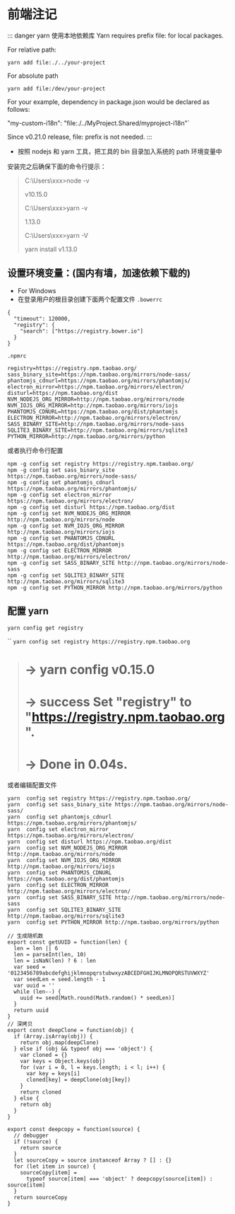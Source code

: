 # 前端注记

::: danger yarn 使用本地依赖库
Yarn requires prefix file: for local packages.

For relative path:

`yarn add file:./../your-project`

For absolute path

`yarn add file:/dev/your-project`

For your example, dependency in package.json would be declared as follows:

"my-custom-i18n": "file:./../MyProject.Shared/myproject-i18n"`

Since v0.21.0 release, file: prefix is not needed.
:::

- 按照 nodejs 和 yarn 工具，把工具的 bin 目录加入系统的 path 环境变量中

安装完之后确保下面的命令行提示：

> C:\Users\xxx>node -v
>
> v10.15.0
>
> C:\Users\xxx>yarn -v
>
> 1.13.0
>
> C:\Users\xxx>yarn -V
>
> yarn install v1.13.0

## 设置环境变量：(国内有墙，加速依赖下载的)

- For Windows
- 在登录用户的根目录创建下面两个配置文件
  `.bowerrc`

```json{5}
{
  "timeout": 120000,
  "registry": {
    "search": ["https://registry.bower.io"]
  }
}
```

`.npmrc`

```{1}
registry=https://registry.npm.taobao.org/
sass_binary_site=https://npm.taobao.org/mirrors/node-sass/
phantomjs_cdnurl=https://npm.taobao.org/mirrors/phantomjs/
electron_mirror=https://npm.taobao.org/mirrors/electron/
disturl=https://npm.taobao.org/dist
NVM_NODEJS_ORG_MIRROR=http://npm.taobao.org/mirrors/node
NVM_IOJS_ORG_MIRROR=http://npm.taobao.org/mirrors/iojs
PHANTOMJS_CDNURL=https://npm.taobao.org/dist/phantomjs
ELECTRON_MIRROR=http://npm.taobao.org/mirrors/electron/
SASS_BINARY_SITE=http://npm.taobao.org/mirrors/node-sass
SQLITE3_BINARY_SITE=http://npm.taobao.org/mirrors/sqlite3
PYTHON_MIRROR=http://npm.taobao.org/mirrors/python
```

或者执行命令行配置

```bat{1}
npm -g config set registry https://registry.npm.taobao.org/
npm -g config set sass_binary_site https://npm.taobao.org/mirrors/node-sass/
npm -g config set phantomjs_cdnurl https://npm.taobao.org/mirrors/phantomjs/
npm -g config set electron_mirror https://npm.taobao.org/mirrors/electron/
npm -g config set disturl https://npm.taobao.org/dist
npm -g config set NVM_NODEJS_ORG_MIRROR http://npm.taobao.org/mirrors/node
npm -g config set NVM_IOJS_ORG_MIRROR http://npm.taobao.org/mirrors/iojs
npm -g config set PHANTOMJS_CDNURL https://npm.taobao.org/dist/phantomjs
npm -g config set ELECTRON_MIRROR http://npm.taobao.org/mirrors/electron/
npm -g config set SASS_BINARY_SITE http://npm.taobao.org/mirrors/node-sass
npm -g config set SQLITE3_BINARY_SITE http://npm.taobao.org/mirrors/sqlite3
npm -g config set PYTHON_MIRROR http://npm.taobao.org/mirrors/python
```

## 配置 yarn

`yarn config get registry`

``
`yarn config set registry https://registry.npm.taobao.org`

> # -> yarn config v0.15.0
>
> # -> success Set "registry" to "https://registry.npm.taobao.org".
>
> # -> Done in 0.04s.

或者编辑配置文件

```bash{1}
yarn  config set registry https://registry.npm.taobao.org/
yarn  config set sass_binary_site https://npm.taobao.org/mirrors/node-sass/
yarn  config set phantomjs_cdnurl https://npm.taobao.org/mirrors/phantomjs/
yarn  config set electron_mirror https://npm.taobao.org/mirrors/electron/
yarn  config set disturl https://npm.taobao.org/dist
yarn  config set NVM_NODEJS_ORG_MIRROR http://npm.taobao.org/mirrors/node
yarn  config set NVM_IOJS_ORG_MIRROR http://npm.taobao.org/mirrors/iojs
yarn  config set PHANTOMJS_CDNURL https://npm.taobao.org/dist/phantomjs
yarn  config set ELECTRON_MIRROR http://npm.taobao.org/mirrors/electron/
yarn  config set SASS_BINARY_SITE http://npm.taobao.org/mirrors/node-sass
yarn  config set SQLITE3_BINARY_SITE http://npm.taobao.org/mirrors/sqlite3
yarn  config set PYTHON_MIRROR http://npm.taobao.org/mirrors/python
```

```js{4}
// 生成随机数
export const getUUID = function(len) {
  len = len || 6
  len = parseInt(len, 10)
  len = isNaN(len) ? 6 : len
  var seed = '0123456789abcdefghijklmnopqrstubwxyzABCEDFGHIJKLMNOPQRSTUVWXYZ'
  var seedLen = seed.length - 1
  var uuid = ''
  while (len--) {
    uuid += seed[Math.round(Math.random() * seedLen)]
  }
  return uuid
}
// 深拷贝
export const deepClone = function(obj) {
  if (Array.isArray(obj)) {
    return obj.map(deepClone)
  } else if (obj && typeof obj === 'object') {
    var cloned = {}
    var keys = Object.keys(obj)
    for (var i = 0, l = keys.length; i < l; i++) {
      var key = keys[i]
      cloned[key] = deepClone(obj[key])
    }
    return cloned
  } else {
    return obj
  }
}

export const deepcopy = function(source) {
  // debugger
  if (!source) {
    return source
  }
  let sourceCopy = source instanceof Array ? [] : {}
  for (let item in source) {
    sourceCopy[item] =
      typeof source[item] === 'object' ? deepcopy(source[item]) : source[item]
  }
  return sourceCopy
}
```
